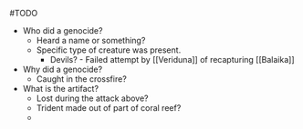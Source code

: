 #TODO 
- Who did a genocide?
	- Heard a name or something?
	- Specific type of creature was present.
		- Devils? - Failed attempt by [[Veriduna]] of recapturing [[Balaika]]
- Why did a genocide?
	- Caught in the crossfire?
- What is the artifact?
	- Lost during the attack above?
	- Trident made out of part of coral reef?
	- 